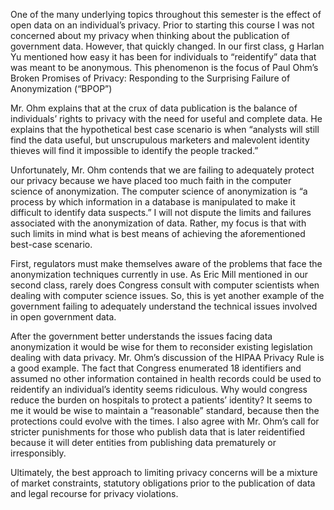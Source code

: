 One of the many underlying topics throughout this semester is the effect of open data on an individual’s privacy.  Prior to starting this course I was not concerned about my privacy when thinking about the publication of government data. However, that quickly changed. In our first class, g Harlan Yu mentioned how easy it has been for individuals to “reidentify” data that was meant to be anonymous.  This phenomenon is the focus of Paul Ohm’s Broken Promises of Privacy: Responding to the Surprising Failure of Anonymization (“BPOP”)

Mr. Ohm explains that at the crux of data publication is the balance of individuals’ rights to privacy with the need for useful and complete data. He explains that the hypothetical best case scenario is when “analysts will still find the data useful, but unscrupulous marketers and malevolent identity thieves will find it impossible to identify the people tracked.” 

Unfortunately, Mr. Ohm contends that we are failing to adequately protect our privacy because we have placed too much faith in the computer science of anonymization.  The computer science of anonymization is  “a process by which information in a database is manipulated to make it difficult to identify data suspects.” I will not dispute the limits and failures associated with the anonymization of data. Rather, my focus is that with such limits in mind what is best means of achieving the aforementioned best-case scenario.  

First, regulators must make themselves aware of the problems that face the anonymization techniques currently in use. As Eric Mill mentioned in our second class, rarely does Congress consult with computer scientists when dealing with computer science issues.  So, this is yet another example of the government failing to adequately understand the technical issues involved in open government data. 

After the government better understands the issues facing data anonymization it would be wise for them to reconsider existing legislation dealing with data privacy. Mr. Ohm’s discussion of the HIPAA Privacy Rule is a good example. The fact that Congress enumerated 18 identifiers and assumed no other information contained in health records could be used to reidentify an individual’s identity seems ridiculous. Why would congress reduce the burden on hospitals to protect a patients’ identity? It seems to me it would be wise to maintain a “reasonable” standard, because then the protections could evolve with the times.  I also agree with Mr. Ohm’s call for stricter punishments for those who publish data that is later reidentified because it will deter entities from publishing data prematurely or irresponsibly. 

Ultimately, the best approach to limiting privacy concerns will be a mixture of market constraints, statutory obligations prior to the publication of data and legal recourse for privacy violations. 
